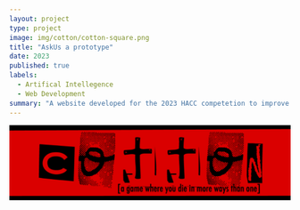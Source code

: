 ```yaml
---
layout: project
type: project
image: img/cotton/cotton-square.png
title: "AskUs a prototype"
date: 2023
published: true
labels:
  - Artifical Intellegence
  - Web Development
summary: "A website developed for the 2023 HACC competetion to improve how users get help on the Ask Us support page."
---
```


<img class="img-fluid" src="../img/cotton/cotton-header.png">
